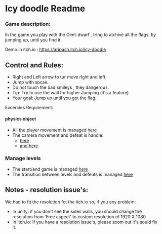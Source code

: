 # Icy doodle Readme

### Game description:
In the game you play with the Gimli dwarf , tring to atchive all the flags, by jumping up, until you find it.

Demo in itch.io : https://aripash.itch.io/icy-doodle


## Control and Rules:
 * Right and Left arrow to tur move right  and left.
 * Jump with spcae. 
 * Do not touch the bad smileys , they dangerous.
 * Tip: Try to use the wall for higher Jumping (it's a feature).
 * Your goal: Jump up until you got the flag.

 Excercies Requirement:
#### physics object
* All the player movement is managed [here](https://github.com/dobzik/MainGameDev/blob/master/Lesson8/icy%20doodle/Assets/Script/Move.cs)
* The camera movement and defeat is handle:
    * [here](https://github.com/dobzik/MainGameDev/blob/master/Lesson8/icy%20doodle/Assets/Script/GameManager.cs) 
    * [and here](https://github.com/dobzik/MainGameDev/blob/master/Lesson8/icy%20doodle/Assets/Script/follow_player.cs)



### Manage levels
* The start/end game is managed [here](https://github.com/dobzik/MainGameDev/blob/master/Lesson8/icy%20doodle/Assets/Script/GameMenu.cs)
* The transition between levels and defeats is managed [here](https://github.com/dobzik/MainGameDev/blob/master/Lesson8/icy%20doodle/Assets/Script/GameManager.cs)




## Notes - resolution issue's:
We had to fit the resolution fot the itch.io so, if you any problem:
* In unity: if you don't see the sides walls, you should change the resolution from 'Free aspect' to custom resolution of 1920 X 1080
* In itch.io: If you have a resolution issue's, please zoom out it's sould fix it.
